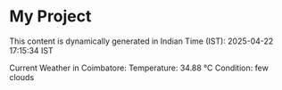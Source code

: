 # My Project

This content is dynamically generated in Indian Time (IST): 2025-04-22 17:15:34 IST


Current Weather in Coimbatore:
Temperature: 34.88 °C
Condition: few clouds
